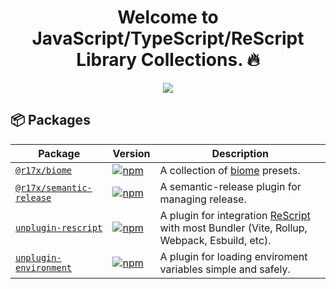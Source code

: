 <div align="center">

<h1>Welcome to JavaScript/TypeScript/ReScript Library Collections. 🔥</h1>

<a href="https://codecov.io/gh/r17x/js" > 
 <img src="https://codecov.io/gh/r17x/js/graph/badge.svg?token=82OM287JDR"/> 
</a>

</div>

## 📦 Packages

| Package | Version | Description |
| ------- | ------- | ----------- |
| [`@r17x/biome`](./packages/biome) | [![npm](https://img.shields.io/npm/v/@r17x/biome?color=a1b858&label=)](https://www.npmjs.com/package/@r17x/biome) | A collection of [biome](https://biomejs.dev/) presets.
| [`@r17x/semantic-release`](./packages/semantic-release) | [![npm](https://img.shields.io/npm/v/@r17x/semantic-release?color=a1b858&label=)](https://www.npmjs.com/package/@r17x/semantic-release) | A semantic-release plugin for managing release.
| [`unplugin-rescript`](./packages/unplugin-rescript) | [![npm](https://img.shields.io/npm/v/unplugin-rescript?color=a1b858&label=)](https://www.npmjs.com/package/unplugin-rescript) | A plugin for integration [ReScript](https://rescript-lang.org/) with most Bundler (Vite, Rollup, Webpack, Esbuild, etc).
| [`unplugin-environment`](./packages/unplugin-environment) | [![npm](https://img.shields.io/npm/v/unplugin-environment?color=a1b858&label=)](https://www.npmjs.com/package/unplugin-environment) | A plugin for loading enviroment variables simple and safely. 
